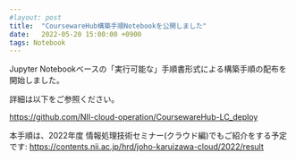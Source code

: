 ```yaml
---
#layout: post
title:  "CoursewareHub構築手順Notebookを公開しました"
date:   2022-05-20 15:00:00 +0900
tags: Notebook
---
```


Jupyter Notebookベースの「実行可能な」手順書形式による構築手順の配布を開始しました。

詳細は以下をご参照ください。

https://github.com/NII-cloud-operation/CoursewareHub-LC_deploy

本手順は、2022年度 情報処理技術セミナー(クラウド編)でもご紹介をする予定です:
https://contents.nii.ac.jp/hrd/joho-karuizawa-cloud/2022/result 

